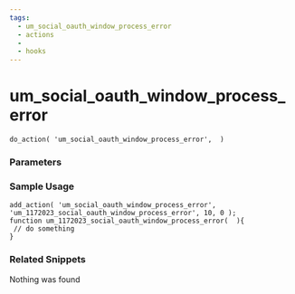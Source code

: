 ```yaml
---
tags: 
  - um_social_oauth_window_process_error
  - actions
  - 
  - hooks
---
```

# um\_social\_oauth\_window\_process\_error

``` php:no-line-numbers
do_action( 'um_social_oauth_window_process_error',  )
```
<div class='hook-sep'></div>

### Parameters

<div class='hook-sep'></div>



### Sample Usage

``` php:no-line-numbers
add_action( 'um_social_oauth_window_process_error', 'um_1172023_social_oauth_window_process_error', 10, 0 );
function um_1172023_social_oauth_window_process_error(  ){
 // do something
}
```
<div class='hook-sep'></div>



### Related Snippets

Nothing was found

